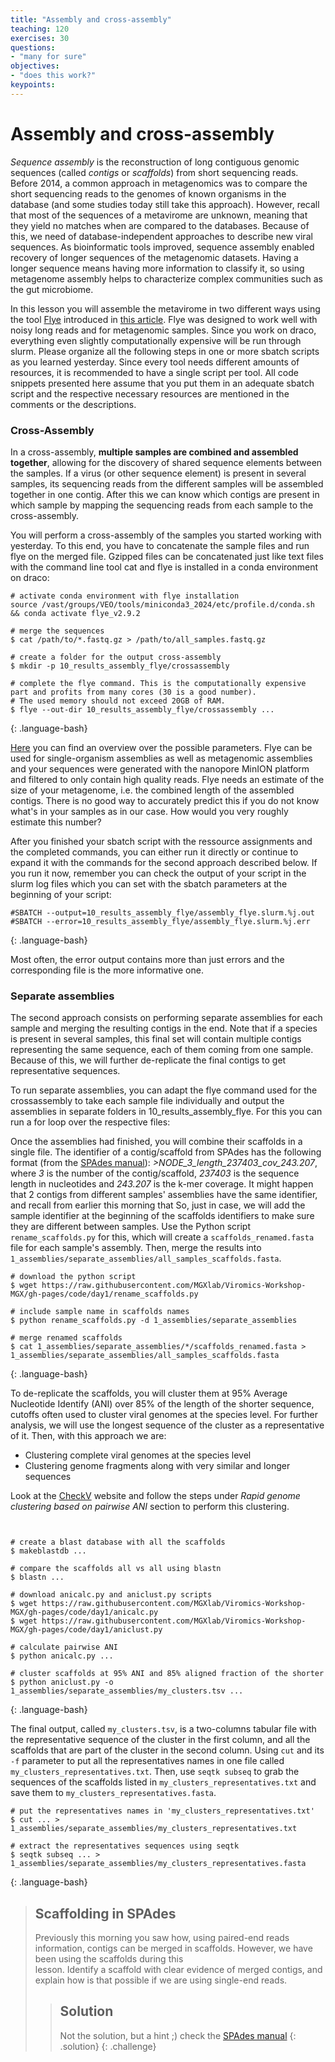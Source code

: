 ```yaml
---
title: "Assembly and cross-assembly"
teaching: 120
exercises: 30
questions:
- "many for sure"
objectives:
- "does this work?"
keypoints:
---
```


# Assembly and cross-assembly

*Sequence assembly* is the reconstruction of long contiguous genomic sequences (called *contigs* or *scaffolds*) from short sequencing reads. Before 2014, a common approach in metagenomics was to compare the short sequencing reads to the genomes of known organisms in the database (and some studies today still take this approach). However, recall that most of the sequences of a metavirome are unknown, meaning that they yield no matches when are compared to the databases. Because of this, we need of database-independent approaches to describe new viral sequences. As bioinformatic tools improved, sequence assembly enabled recovery of longer sequences of the metagenomic datasets. Having a longer sequence means having more information to classify it, so using metagenome assembly helps to characterize complex communities such as the gut microbiome.

In this lesson you will assemble the metavirome in two different ways using the tool [Flye](https://github.com/mikolmogorov/Flye) introduced in [this article](https://www.nature.com/articles/s41587-019-0072-8). Flye was designed to work well with noisy long reads and for metagenomic samples. Since you work on draco, everything even slightly computationally expensive will be run through slurm. Please organize all the following steps in one or more sbatch scripts as you learned yesterday. Since every tool needs different amounts of resources, it is recommended to have a single script per tool. All code snippets presented here assume that you put them in an adequate sbatch script and the respective necessary resources are mentioned in the comments or the descriptions.

### Cross-Assembly

In a cross-assembly, **multiple samples are combined and assembled together**, allowing for the discovery of shared sequence elements between the samples. If a virus (or other sequence element) is present in several samples, its sequencing reads from the different samples will be assembled together in one contig. After this we can know which contigs are present in which sample by mapping the sequencing reads from each sample to the cross-assembly.

You will perform a cross-assembly of the samples you started working with yesterday. To this end, you have to concatenate the sample files and run flye on the merged file. Gzipped files can be concatenated just like text files with the command line tool cat and flye is installed in a conda environment on draco:

~~~
# activate conda environment with flye installation
source /vast/groups/VEO/tools/miniconda3_2024/etc/profile.d/conda.sh && conda activate flye_v2.9.2

# merge the sequences
$ cat /path/to/*.fastq.gz > /path/to/all_samples.fastq.gz

# create a folder for the output cross-assembly
$ mkdir -p 10_results_assembly_flye/crossassembly

# complete the flye command. This is the computationally expensive part and profits from many cores (30 is a good number).
# The used memory should not exceed 20GB of RAM. 
$ flye --out-dir 10_results_assembly_flye/crossassembly ...
~~~
{: .language-bash}

[Here](https://github.com/mikolmogorov/Flye/blob/flye/docs/USAGE.md) you can find an overview over the possible parameters. Flye can be used for single-organism assemblies as well as metagenomic assemblies and your sequences were generated with the nanopore MinION platform and filtered to only contain high quality reads. Flye needs an estimate of the size of your metagenome, i.e. the combined length of the assembled contigs. There is no good way to accurately predict this if you do not know what's in your samples as in our case. How would you very roughly estimate this number?

After you finished your sbatch script with the ressource assignments and the completed commands, you can either run it directly or continue to expand it with the commands for the second approach described below. If you run it now, remember you can check the output of your script in the slurm log files which you can set with the sbatch parameters at the beginning of your script:

~~~
#SBATCH --output=10_results_assembly_flye/assembly_flye.slurm.%j.out
#SBATCH --error=10_results_assembly_flye/assembly_flye.slurm.%j.err
~~~
{: .language-bash}

Most often, the error output contains more than just errors and the corresponding file is the more informative one.

### Separate assemblies

The second approach consists on performing separate assemblies for each sample and merging the resulting contigs in the end. Note that if a species is present in several samples, this final set will contain multiple contigs representing the same sequence, each of them coming from one sample. Because of this, we will further de-replicate the final contigs to get representative sequences.

To run separate assemblies, you can adapt the flye command used for the crossassembly to take each sample file individually and output the assemblies in separate folders in 10_results_assembly_flye. For this you can run a for loop over the respective files:


Once the assemblies had finished, you will combine their scaffolds in a single file.
The identifier of a contig/scaffold from SPAdes has the following format (from the [SPAdes manual](https://cab.spbu.ru/files/release3.15.2/manual.html)): _>NODE_3_length_237403_cov_243.207_, where _3_ is the number of the contig/scaffold, _237403_ is the sequence length in nucleotides and _243.207_ is the k-mer coverage.
It might happen that 2 contigs from different samples' assemblies have the same identifier, and
recall from earlier this morning that
So, just in case, we will add the sample identifier at the beginning of the scaffolds identifiers
to make sure they are different between samples. Use the Python script `rename_scaffolds.py`
for this, which will create a `scaffolds_renamed.fasta` file for each sample's assembly. Then,
merge the results into `1_assemblies/separate_assemblies/all_samples_scaffolds.fasta`.

~~~
# download the python script
$ wget https://raw.githubusercontent.com/MGXlab/Viromics-Workshop-MGX/gh-pages/code/day1/rename_scaffolds.py

# include sample name in scaffolds names
$ python rename_scaffolds.py -d 1_assemblies/separate_assemblies

# merge renamed scaffolds
$ cat 1_assemblies/separate_assemblies/*/scaffolds_renamed.fasta > 1_assemblies/separate_assemblies/all_samples_scaffolds.fasta
~~~
{: .language-bash}

To de-replicate the scaffolds, you will cluster them at 95% Average Nucleotide Identify (ANI) over 85% of the length of the shorter sequence, cutoffs often used to cluster viral genomes at the species level. For further analysis, we will use the longest sequence of the cluster as a representative of it. Then, with this approach we are:

- Clustering complete viral genomes at the species level
- Clustering genome fragments along with very similar and longer sequences

Look at the [CheckV](https://bitbucket.org/berkeleylab/checkv/src/master/) website and follow the steps under _Rapid genome clustering based on pairwise ANI_ section to perform this clustering.

~~~


# create a blast database with all the scaffolds
$ makeblastdb ...

# compare the scaffolds all vs all using blastn
$ blastn ...

# download anicalc.py and aniclust.py scripts
$ wget https://raw.githubusercontent.com/MGXlab/Viromics-Workshop-MGX/gh-pages/code/day1/anicalc.py
$ wget https://raw.githubusercontent.com/MGXlab/Viromics-Workshop-MGX/gh-pages/code/day1/aniclust.py

# calculate pairwise ANI
$ python anicalc.py ...

# cluster scaffolds at 95% ANI and 85% aligned fraction of the shorter
$ python aniclust.py -o 1_assemblies/separate_assemblies/my_clusters.tsv ...
~~~
{: .language-bash}


The final output, called `my_clusters.tsv`, is a two-columns tabular file with the representative sequence of the cluster in the first column, and all the scaffolds that are part of the cluster in the second column. Using `cut` and its `-f` parameter to put all the representatives names in one file called `my_clusters_representatives.txt`. Then, use `seqtk subseq` to grab the sequences of the scaffolds listed in `my_clusters_representatives.txt` and save them to `my_clusters_representatives.fasta`.

~~~
# put the representatives names in 'my_clusters_representatives.txt'
$ cut ... > 1_assemblies/separate_assemblies/my_clusters_representatives.txt

# extract the representatives sequences using seqtk
$ seqtk subseq ... > 1_assemblies/separate_assemblies/my_clusters_representatives.fasta
~~~
{: .language-bash}

> ## Scaffolding in SPAdes
> Previously this morning you saw how, using paired-end reads information, contigs
> can be merged in scaffolds. However, we have been using the scaffolds during this  
> lesson.
> Identify a scaffold with clear evidence of merged contigs, and explain how is that
> possible if we are using single-end reads.
> > ## Solution
> > Not the solution, but a hint ;) check the [SPAdes manual](http://cab.spbu.ru/files/release3.15.3/manual.html)
> {: .solution}
{: .challenge}

